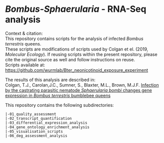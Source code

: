 # _Bombus-Sphaerularia_ - RNA-Seq analysis

Context & citation:  
This repository contains scripts for the analysis of infected _Bombus terrestris_ queens.  
These scripts are modifications of scripts used by Colgan et el. (2019, _Molecular Ecology_). 
If reusing scripts within the present repository, please cite the original source as well and follow instructions on reuse.  
Scripts available at: https://github.com/wurmlab/Bter_neonicotinoid_exposure_experiment  

The results of this analysis are described in:  
Colgan, T.J., Carolan,J.C., Sumner, S., Blaxter, M.L., Brown, M.J.F. [Infection by the castrating parasitic nematode _Sphaerularia bombi_ changes gene expression in _Bombus terrestris_ bumblebee queens](https://doi.org/10.1111/imb.12618)

This repository contains the following subdirectories:
```
|-01_quality_assessment
|-02_transcript_quantification
|-03_differential_expression_analysis
|-04_gene_ontology_enrichment_analysis
|-05_visualisation_scripts
|-06_deg_assessment_analysis
```
